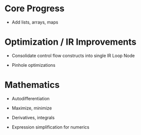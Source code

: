 # Core Progress

- Add lists, arrays, maps



# Optimization / IR Improvements

- Consolidate control flow constructs into single IR Loop Node

- Pinhole optimizations



# Mathematics

- Autodifferentiation

- Maximize, minimize

- Derivatives, integrals

- Expression simplification for numerics
